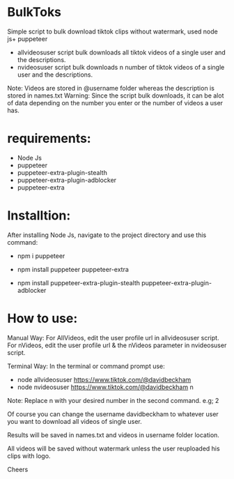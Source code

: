 # BulkToks
Simple script to bulk download tiktok clips without watermark, used node js+ puppeteer

- allvideosuser script bulk downloads all tiktok videos of a single user and the descriptions.
- nvideosuser script bulk downloads n number of tiktok videos of a single user and the descriptions.

Note: Videos are stored in @username folder whereas the description is stored in names.txt
Warning: Since the script bulk downloads, it can be alot of data depending on the number you enter or the number of videos a user has. 

# requirements:
+ Node Js
+ puppeteer 
+ puppeteer-extra-plugin-stealth
+ puppeteer-extra-plugin-adblocker
+ puppeteer-extra

# Installtion:
After installing Node Js, navigate to the project directory and use this command:

+ npm i puppeteer

+ npm install puppeteer puppeteer-extra

+ npm install puppeteer-extra-plugin-stealth puppeteer-extra-plugin-adblocker

# How to use:

Manual Way:
For AllVideos, edit the user profile url in allvideosuser script.
For nVideos, edit the user profile url & the nVideos parameter in nvideosuser script.

Terminal Way:
In the terminal or command prompt use:

+ node allvideosuser https://www.tiktok.com/@davidbeckham
+ node nvideosuser https://www.tiktok.com/@davidbeckham n

Note: Replace n with your desired number in the second command. e.g; 2


Of course you can change the username davidbeckham to whatever user you want 
to download all videos of single user.

Results will be saved in names.txt and videos in username folder location.

All videos will be saved without watermark unless the user reuploaded his clips with logo.

Cheers